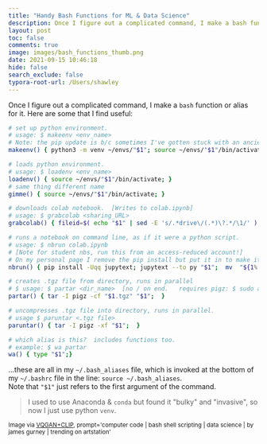 ```yaml
---
title: "Handy Bash Functions for ML & Data Science"
description: Once I figure out a complicated command, I make a bash function for it
layout: post
toc: false
comments: true
image: images/bash_functions_thumb.png
date: 2021-09-15 10:46:18
hide: false
search_exclude: false
typora-root-url: /Users/shawley
---
```


Once I figure out a complicated command, I make a `bash` function or alias for it.
Here are some that I find useful:

```bash
# set up python environment.
# usage: $ makeenv <env_name>
# Note: the pip update is b/c sometimes I've gotten stuck with an ancient pip where nothing works!
makeenv() { python3 -m venv ~/envs/"$1"; source ~/envs/"$1"/bin/activate; python3 -m pip install pip -Uqq; }

# loads python environment.  
# usage: $ loadenv <env_name>
loadenv() { source ~/envs/"$1"/bin/activate; }
# same thing different name
gimme() { source ~/envs/"$1"/bin/activate; }

# downloads colab notebook.  [Writes to colab.ipynb]
# usage: $ grabcolab <sharing_URL>    
grabcolab() { fileid=$( echo "$1" | sed -E 's/.*drive\/(.*)\?.*/\1/' ); wget -O colab.ipynb 'https://docs.google.com/uc?export=download&id='$fileid; }

# runs a notebook on command line, as if it were a python script.  
# usage: $ nbrun colab.ipynb  
# [Note for student nbs, run this from an access-reduced account!]
# On my personal page I remove the pip install but put it in to make it handy for students
nbrun() { pip install -Uqq jupytext; jupytext --to py "$1";  mv  "${1%.*}".py run_this.ipy; ipython run_this.ipy;}

# creates .tgz file from directory, runs in parallel
# $ usage: $ partar <dir_name>  [no / on end.   requires pigz: $ sudo apt install pigz
partar() { tar -I pigz -cf "$1.tgz" "$1";  }

# uncompresses .tgz file into directory, runs in parallel.
# usage $ paruntar <.tgz file>
paruntar() { tar -I pigz -xf "$1";  }  

# which alias is this?  includes functions too.  
# example: $ wa partar
wa() { type "$1";}
```

...these are all in my `~/.bash_aliases` file, which is invoked at the bottom of my `~/.bashrc`
file in the line: `source ~/.bash_aliases`.  
Note that `"$1"` just refers to the first argument of the command.


> I used to use Anaconda & `conda` but found it "bulky" and "invasive", so now I just use python `venv`.


<small>Image via [VQGAN+CLIP](https://colab.research.google.com/drive/10a9adSTzNtZvp7_2OkYFVFICND2m2iEk?usp=sharing), prompt='computer code | bash shell  scripting | data science  | by james gurney | trending on artstation'</small>
